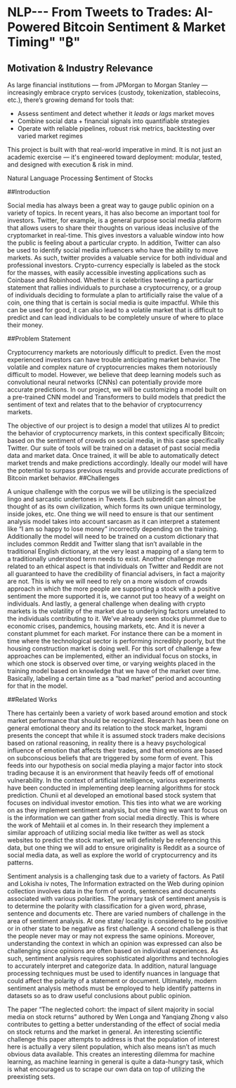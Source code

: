 # NLP--- From Tweets to Trades: AI-Powered Bitcoin Sentiment & Market Timing" "₿"

## Motivation & Industry Relevance

As large financial institutions — from JPMorgan to Morgan Stanley — increasingly embrace crypto services (custody, tokenization, stablecoins, etc.), there’s growing demand for tools that:

- Assess sentiment and detect whether it *leads* or *lags* market moves  
- Combine social data + financial signals into quantifiable strategies  
- Operate with reliable pipelines, robust risk metrics, backtesting over varied market regimes  

This project is built with that real-world imperative in mind. It is not just an academic exercise — it's engineered toward deployment: modular, tested, and designed with execution & risk in mind.

Natural Language Processing $entiment of Stocks

##Introduction

Social media has always been a great way to gauge public opinion on a variety of topics. In recent years, it has also become an important tool for investors. Twitter, for example, is a general purpose social media platform that allows users to share their thoughts on various ideas inclusive of the cryptomarket in real-time. This gives investors a valuable window into how the public is feeling about a particular crypto. In addition, Twitter can also be used to identify social media influencers who have the ability to move markets. As such, twitter provides a valuable service for both individual and professional investors. Crypto-currency especially is labeled as the stock for the masses, with easily accessible investing applications such as Coinbase and Robinhood.
Whether it is celebrities tweeting a particular statement that rallies individuals to purchase a cryptocurrency, or a group of individuals deciding to formulate a plan to artificially raise the value of a coin, one thing that is certain is social media is quite impactful. While this can be used for good, it can also lead to a volatile market that is difficult to predict and can lead individuals to be completely unsure of where to place their money. 

##Problem Statement

Cryptocurrency markets are notoriously difficult to predict. Even the most experienced investors can have trouble anticipating market behavior. The volatile and complex nature of cryptocurrencies makes them notoriously difficult to model. However, we believe that deep learning models such as convolutional neural networks (CNNs) can potentially provide more accurate predictions. In our project, we will be customizing a model built on a pre-trained CNN model and Transformers to build models that predict the sentiment of text and relates that to the  behavior of cryptocurrency markets. 

The objective of our project is to design a model that utilizes AI to predict the behavior of cryptocurrency markets, in this context specifically Bitcoin; based on the sentiment of crowds on social media, in this case specifically Twitter. Our suite of tools will be trained on a dataset of past social media data and market data. Once trained, it will be able to automatically detect market trends and make predictions accordingly. Ideally our model will have the potential to surpass previous results and provide accurate predictions of Bitcoin market behavior.
##Challenges

A unique challenge with the corpus we will be utilizing is the specialized lingo and sarcastic undertones in Tweets. Each subreddit can almost be thought of as its own civilization, which forms its own unique terminology, inside jokes, etc. One thing we will need to ensure is that our sentiment analysis model takes into account sarcasm as it can interpret a statement like “I am so happy to lose money” incorrectly depending on the training. Additionally the model will need to be trained on a custom dictionary that includes common Reddit and Twitter slang that isn’t available in the traditional English dictionary, at the very least a mapping of a slang term to a traditionally understood term needs to exist. 
Another challenge more related to an ethical aspect is that individuals on Twitter and Reddit are not all guaranteed to have the credibility of financial advisers, in fact a majority are not. This is why we will need to rely on a more wisdom of crowds approach in which the more people are supporting a stock with a positive sentiment the more supported it is, we cannot put too heavy of a weight on individuals. 
And lastly, a general challenge when dealing with crypto  markets is the volatility of the market due to underlying factors unrelated to the individuals contributing to it. We’ve already seen stocks plummet due to economic crises, pandemics, housing markets, etc. And it is never a constant plummet for each market. For instance there can be a moment in time where the technological sector is performing incredibly poorly, but the housing construction market is doing well. For this sort of challenge a few approaches can be implemented, either an individual focus on stocks, in which one stock is observed over time, or varying weights placed in the training model based on knowledge that we have of the market over time. Basically, labeling a certain time as a “bad market” period and accounting for that in the model. 

##Related Works

There has certainly been a variety of work based around emotion and stock market performance that should be recognized. Research has been done on general emotional theory and its relation to the stock market, Ingrami presents the concept that while it is assumed stock traders make decisions based on rational reasoning, in reality there is a heavy psychological influence of emotion that affects their trades, and that emotions are based on subconscious beliefs that are triggered by some form of event. This feeds into our hypothesis on social media playing a major factor into stock trading because it is an environment that heavily feeds off of emotional vulnerability. In the context of artificial intelligence, various experiments have been conducted in implementing deep learning algorithms for stock prediction. Chunii et al developed an emotional based stock system that focuses on individual investor emotion. This ties into what we are working on as they implement sentiment analysis, but one thing we want to focus on is the information we can gather from social media directly. This is where the work of Mehtaiii et al comes in. In their research they implement a similar approach of utilizing social media like twitter as well as stock websites to predict the stock market, we will definitely be referencing this data, but one thing we will add to ensure originality is Reddit as a source of social media data, as well as explore the world of cryptocurrency and its patterns.

Sentiment analysis is a challenging task due to a variety of factors. As Patil and Lokisha iv
notes, The Information extracted on the Web during opinion collection involves data in the form of words, sentences and documents associated with various polarities. The primary task of sentiment analysis is to determine the polarity with classification for a given word, phrase, sentence and documents etc. There are varied numbers of challenge in the area of sentiment 
analysis. At one state/ locality is considered to be positive or in other state to be negative as first 
challenge. A second challenge is that the people never may or may not express the same opinions. Moreover, understanding the context in which an opinion was expressed can also be challenging since opinions are often based on individual experiences. As such, sentiment analysis requires sophisticated algorithms and technologies to accurately interpret and categorize data. In addition, natural language processing techniques must be used to identify nuances in language that could affect the polarity of a statement or document. Ultimately, modern sentiment analysis methods must be employed to help identify patterns in datasets so as to draw useful conclusions about public opinion. 

The paper “The neglected cohort: the impact of silent majority in social media on stock returns” authored by Wen Longa and Yanqiang Zhong v also contributes to getting a better understanding of the effect of social media on stock returns and the market in general. An interesting scientific challenge this paper attempts to address is that the population of interest here is actually a very silent population, which also means isn’t as much obvious data available. This creates an interesting dilemma for machine learning, as machine learning in general is quite a data-hungry task, which is what encouraged us to scrape our own data on top of utilizing the preexisting sets. 
